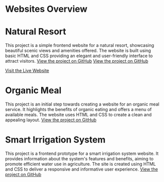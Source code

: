 # Websites Overview

# Natural Resort
This project is a simple frontend website for a natural resort, showcasing beautiful scenic views and amenities offered. The website is built using basic HTML and CSS providing an elegant and user-friendly interface to attract visitors.
[View the project on GitHub](file:///D:/Web%20development/Project/Natural%20resort.html)
[View the project on GitHub](https://github.com/Khushi200229/Natural-resort.html)

[Visit the Live Website](https://Khushi200229.github.io/Natural-resort.html/)
# Organic Meal
This project is an initial step towards creating a website for an organic meal service. It highlights the benefits of organic eating and offers a menu of available meals. The website uses HTML and CSS to create a clean and appealing layout.
[View the project on GitHub](file:///D:/Web%20development/Project/Organic%20meal.html)

# Smart Irrigation System
This project is a frontend prototype for a smart irrigation system website. It provides information about the system's features and benefits, aiming to promote efficient water use in agriculture. The site is created using HTML and CSS to deliver a responsive and informative user experience.
[View the project on GitHub](file:///D:/Web%20development/Project/Smart_Irrigation_System_Website/SIS%20website.html)
